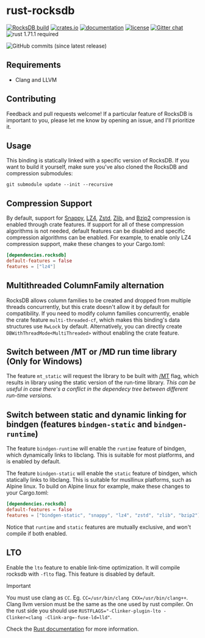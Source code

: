# rust-rocksdb

[![RocksDB build](https://github.com/rust-rocksdb/rust-rocksdb/actions/workflows/rust.yml/badge.svg?branch=master)](https://github.com/rust-rocksdb/rust-rocksdb/actions/workflows/rust.yml)
[![crates.io](https://img.shields.io/crates/v/rocksdb.svg)](https://crates.io/crates/rocksdb)
[![documentation](https://docs.rs/rocksdb/badge.svg)](https://docs.rs/rocksdb)
[![license](https://img.shields.io/crates/l/rocksdb.svg)](https://github.com/rust-rocksdb/rust-rocksdb/blob/master/LICENSE)
[![Gitter chat](https://badges.gitter.im/rust-rocksdb/gitter.svg)](https://gitter.im/rust-rocksdb/lobby)
![rust 1.71.1 required](https://img.shields.io/badge/rust-1.71.1-blue.svg?label=MSRV)

![GitHub commits (since latest release)](https://img.shields.io/github/commits-since/rust-rocksdb/rust-rocksdb/latest.svg)

## Requirements

- Clang and LLVM

## Contributing

Feedback and pull requests welcome! If a particular feature of RocksDB is
important to you, please let me know by opening an issue, and I'll
prioritize it.

## Usage

This binding is statically linked with a specific version of RocksDB. If you
want to build it yourself, make sure you've also cloned the RocksDB and
compression submodules:

```shell
git submodule update --init --recursive
```

## Compression Support

By default, support for [Snappy](https://github.com/google/snappy),
[LZ4](https://github.com/lz4/lz4), [Zstd](https://github.com/facebook/zstd),
[Zlib](https://zlib.net), and [Bzip2](http://www.bzip.org) compression
is enabled through crate features. If support for all of these compression
algorithms is not needed, default features can be disabled and specific
compression algorithms can be enabled. For example, to enable only LZ4
compression support, make these changes to your Cargo.toml:

```toml
[dependencies.rocksdb]
default-features = false
features = ["lz4"]
```

## Multithreaded ColumnFamily alternation

RocksDB allows column families to be created and dropped
from multiple threads concurrently, but this crate doesn't allow it by default
for compatibility. If you need to modify column families concurrently, enable
the crate feature `multi-threaded-cf`, which makes this binding's
data structures use `RwLock` by default. Alternatively, you can directly create
`DBWithThreadMode<MultiThreaded>` without enabling the crate feature.

## Switch between /MT or /MD run time library (Only for Windows)

The feature `mt_static` will request the library to be built with [/MT](https://learn.microsoft.com/en-us/cpp/build/reference/md-mt-ld-use-run-time-library?view=msvc-170)
flag, which results in library using the static version of the run-time library.
*This can be useful in case there's a conflict in the dependecy tree between different
run-time versions.*

## Switch between static and dynamic linking for bindgen (features `bindgen-static` and `bindgen-runtime`)

The feature `bindgen-runtime` will enable the `runtime` feature of bindgen, which dynamically
links to libclang. This is suitable for most platforms, and is enabled by default.

The feature `bindgen-static` will enable the `static` feature of bindgen, which statically
links to libclang. This is suitable for musllinux platforms, such as Alpine linux.
To build on Alpine linux for example, make these changes to your Cargo.toml:

```toml
[dependencies.rocksdb]
default-features = false
features = ["bindgen-static", "snappy", "lz4", "zstd", "zlib", "bzip2"]
```

Notice that `runtime` and `static` features are mutually exclusive, and won't compile if both enabled.

## LTO

Enable the `lto` feature to enable link-time optimization. It will compile rocksdb with `-flto` flag. This feature
is disabled by default.

> [!IMPORTANT]
> You must use clang as `CC`. Eg. `CC=/usr/bin/clang CXX=/usr/bin/clang++`. Clang llvm version must be the same as the
> one used by rust compiler.
> On the rust side you should use `RUSTFLAGS="-Clinker-plugin-lto -Clinker=clang -Clink-arg=-fuse-ld=lld"`.

Check the [Rust documentation](https://doc.rust-lang.org/rustc/linker-plugin-lto.html) for more information.
